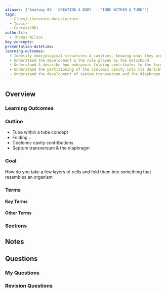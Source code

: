 ```yaml
---
aliases: ["Anatomy 03 - CREATING A BODY  - 'TUBE WITHIN A TUBE'"]
tags:
  - Class/Literature-Note/Lecture
  - Topic/-
  - Context/MD1
author(s):
  - Thomas Wilson
key_concepts: 
presentation-datetime: 
learning-outcomes:
  - Identify embryological structures & cavities, knowing what they are derived from
  - Understand the development & the role played by the notochord
  - Understand & describe how embryonic folding contributes to the formation of body cavities
  - Understand the partitioning of the coelomic cavity into its derivatives
  - Understand the development of septum transversum and the diaphragm
---
```



## Overview
### Learning Outcomes

### Outline
- Tube within a tube concept
- Folding…
- Coelomic cavity contributions
- Septum transversum & the diaphragm
### Goal
How do you take a few layers of cells and fold them into something that
resembles an organism
### Terms
#### Key Terms

#### Other Terms

### Sections


## Notes


## Questions

### My Questions
### Revision Questions




